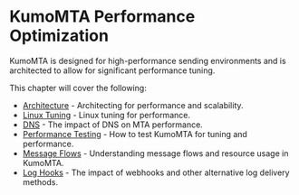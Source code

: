 # KumoMTA Performance Optimization

KumoMTA is designed for high-performance sending environments and is architected to allow for significant performance tuning.

This chapter will cover the following:

* [Architecture](./architecture.md) - Architecting for performance and scalability.
* [Linux Tuning](./linuxtuning.md) - Linux tuning for performance.
* [DNS](./dns.md) - The impact of DNS on MTA performance.
* [Performance Testing](./testing.md) - How to test KumoMTA for tuning and performance.
* [Message Flows](./messageflow.md) - Understanding message flows and resource usage in KumoMTA.
* [Log Hooks](./loghooks.md) - The impact of webhooks and other alternative log delivery methods.
